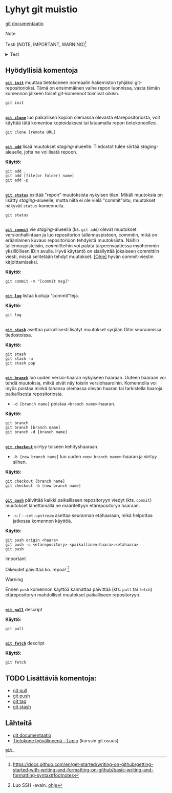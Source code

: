 # Lyhyt git muistio
[git documentaatio](https://git-scm.com/docs/)

> [!NOTE]
> Testi
> (NOTE, IMPORTANT, WARNING)[^1]

<details>
  <summary>Test</summary>
  Spoiler text
</details>


## Hyödyllisiä komentoja

**[`git init`](https://git-scm.com/docs/git-init)** muuttaa tietokoneen normaalin hakemiston tyhjäksi git-repositorioksi. Tämä on ensimmäinen vaihe repon luonnissa, vasta tämän komennon jälkeen toiset git-komennot toimivat oikein.

```
git init
```
##

**[`git clone`](https://git-scm.com/docs/git-clone)** luo paikallisen kopion olemassa olevasta etärepositoriosta, voit käyttää tätä komentoa kopioidaksesi tai lataamalla repon tietokoneellesi.

```
git clone [remote URL]
```
##

**[`git add`](https://git-scm.com/docs/git-add)** lisää muutokset *staging*-alueelle. Tiedostot tulee siirtää *staging*-aleuelle, jotta ne voi lisätä repoon.
  
**Käyttö:**
```
git add .
git add [file(or folder) name]
git add -p
```
##

**[`git status`](https://git-scm.com/docs/git-status)** esittää "repon" muutoksista nykyisen tilan. Mikäli muutoksia on lisätty *staging*-alueelle, mutta niitä ei ole vielä "commit"oitu, muutokset näkyvät `status`-komennolla. 

```
git status
```
##

**[`git commit`](https://git-scm.com/docs/git-commit)** vie *staging*-alueella (ks. `git add`) olevat muutokset versionhallintaan ja luo repositorion tallennuspisteen, *commit*in, mikä on eräänlainen kuvaus repositorioon tehdyistä muutoksista. Näihin tallennuspisteisiin, *commit*teihin voi palata tarpeenvaatiessa myöhemmin yksillöllisen ID:n avulla. Hyvä käytäntö on sisällyttää jokaiseen committiin viesti, missä selitetään tehdyt muutokset. [[Ohje]](https://github.com/erlang/otp/wiki/writing-good-commit-messages) hyvän commit-viestin kirjoittamiseksi.

**Käyttö:**
```
git commit -m "[commit msg]"
```
##

**[`git log`](https://git-scm.com/docs/git-log)** listaa luotuja "commit"teja.

**Käyttö:**
```
git log
```

##

**[`git stash`](https://git-scm.com/docs/stash)** asettaa paikallisesti lisätyt muutokset syrjään Gitin seuraamissa tiedostoissa.

**Käyttö:**
```
git stash
git stash -u
git stash pop
```

##

**[`git branch`](https://git-scm.com/docs/git-branch)** luo uuden versio-haaran nykyiseen haaraan. Uuteen haaraan voi tehdä muutoksia, mitkä eivät näy toisiin versiohaaroihin. Komennolla voi myös poistaa minkä tahansa olemassa olevan haaran tai tarkistella haaroja paikallisesta repositoriosta.

* `-d [branch name]` poistaa `<branch name>`-haaran.

**Käyttö:**
```
git branch
git branch [branch name]
git branch -d [branch name]
```
##

**[`git checkout`](https://git-scm.com/docs/git-checkout)** siirtyy toiseen kehityshaaraan.

* `-b [new branch name]` luo uuden `<new branch name>`-haaran ja siirtyy siihen.

**Käyttö:**
```
git checkout [branch name]
git checkout -b [new branch name]
```

##

**[`git push`](https://git-scm.com/docs/)** päivittää kaikki paikalliseen repositoryyn viedyt (kts. `commit`) muutokset lähettämällä ne määriteltyyn etärepositoryn haaraan. 

* `-u` / `--set-upstream` asettaa seurannan etähaaraan, mikä helpottaa jatkossa komennon käyttöä.


**Käyttö:**
```
git push origin <haara>
git push -u <etärepository> <paikallinen-haara>:<etähaara>
git push
```

> [!IMPORTANT]
> Oikeudet päivittää ko. repoa! [^2]

> [!WARNING]
> Ennen `push` komennon käyttöä kannattaa päivittää (kts. `pull` tai `fetch`) etärepositoryn mahdolliset muutokset paikalliseen repositoryyn.


##

**[`git pull`](https://git-scm.com/docs/)** descript

**Käyttö:**
```
git pull
```


##

**[`git fetch`](https://git-scm.com/docs/)** descript

**Käyttö:**
```
git fetch
```

## TODO Lisättäviä komentoja:
- [git pull](https://git-scm.com/docs/git-pull)
- [git push](https://git-scm.com/docs/git-push)
- [git tag]()
- [git stash]() 

## Lähteitä
- [git documentaatio](https://git-scm.com/docs/)
- [Tietokone työvälineenä - Lapio](https://tkt-lapio.github.io/git/) (kurssin git osuus)

<link https://dzone.com/articles/top-20-git-commands-with-examples>
<link https://vm.utu.fi/document/fi_pieni-git-opas.pdf>

 **[`git `]()**

[^1]: https://docs.github.com/en/get-started/writing-on-github/getting-started-with-writing-and-formatting-on-github/basic-writing-and-formatting-syntax#footnotes
[^2]: Luo SSH -avain. [ohje](https://github.com/ohjelmistotekniikka-hy/syksy-2020/blob/main/tehtavat/viikko1.md#julkinen-avain)
